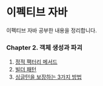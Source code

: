 # 이펙티브 자바 
이펙티브 자바 공부한 내용을 정리합니다.

### Chapter 2. 객체 생성과 파괴
1. [정적 팩터리 메서드](./정적_팩터리_메서드.md)
2. [빌더 패턴](./빌더_패턴.md)
3. [싱글턴을 보장하는 3가지 방법](./싱글턴을_보장하기.md)
